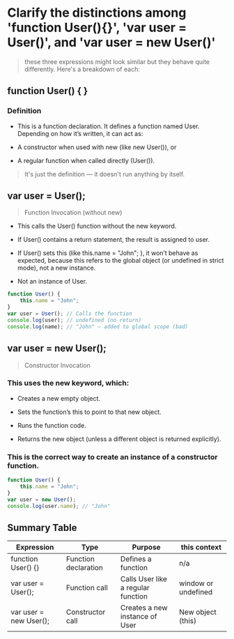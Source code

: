# Clarify the distinctions among 'function User(){}', 'var user = User()', and 'var user = new User()'

> these three expressions might look similar but they behave quite differently. Here's a breakdown of each:

## function User() { }

### Definition

* This is a function declaration. It defines a function named User. Depending on how it’s written, it can act as:

* A constructor when used with new (like new User()), or

* A regular function when called directly (User()).

> It's just the definition — it doesn't run anything by itself.

## var user = User(); 

> Function Invocation (without new)

* This calls the User() function without the new keyword.

* If User() contains a return statement, the result is assigned to user.

* If User() sets this (like this.name = "John"; ), it won’t behave as expected, because this refers to the global object (or undefined in strict mode), not a new instance.

* Not an instance of User.

```js
function User() {
    this.name = "John";
}
var user = User(); // Calls the function
console.log(user); // undefined (no return)
console.log(name); // "John" — added to global scope (bad)
```

## var user = new User(); 

> Constructor Invocation

### This uses the new keyword, which:

* Creates a new empty object.

* Sets the function’s this to point to that new object.

* Runs the function code.

* Returns the new object (unless a different object is returned explicitly).

### This is the correct way to create an instance of a constructor function.

```js
function User() {
    this.name = "John";
}
var user = new User();
console.log(user.name); // "John"
```

## Summary Table

|Expression|	Type|	Purpose|	this context|
|---|---|---|---|
|function User() {}	|Function declaration|	Defines a function	|n/a|
|var user = User(); |Function call|	Calls User like a regular function|	window or undefined|
|var user = new User(); |	Constructor call|	Creates a new instance of User	|New object (this)|
